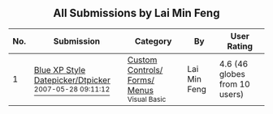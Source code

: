 ﻿<div align="center">

## All Submissions by Lai Min Feng

</div>

No.  | Submission | Category | By   | User Rating
---- | ---------- | -------- | ---- | -----------
1 | [Blue XP Style Datepicker/Dtpicker<br /><sup>2007-05-28 09:11:12</sup>](https://github.com/Planet-Source-Code/lai-min-feng-blue-xp-style-datepicker-dtpicker__1-68719) | [Custom Controls/ Forms/  Menus<br /><sup>Visual Basic</sup>](../ByCategory/custom-controls-forms-menus__1-4.md) | Lai Min Feng | 4.6 (46 globes from 10 users)
